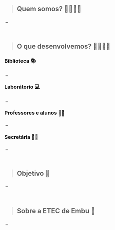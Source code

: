 > ## Quem somos? 👨‍👨‍👧‍👦
...

<br>

> ## O que desenvolvemos? 👩‍💻👨‍💻

### Biblioteca 📚
...

### Laborátorio 💻
...

### Professores e alunos 👨‍🎓
...

### Secretária 👨‍🏫
...

<br>

> ## Objetivo 🎯
...

<br>

> ## Sobre a ETEC de Embu 👀
...
